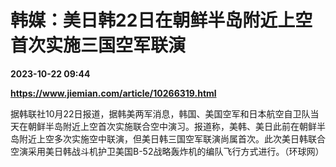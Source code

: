 # 韩媒：美日韩22日在朝鲜半岛附近上空首次实施三国空军联演

**2023-10-22 09:44**

**https://www.jiemian.com/article/10266319.html**

据韩联社10月22日报道，据韩美两军消息，韩国、美国空军和日本航空自卫队当天在朝鲜半岛附近上空首次实施联合空中演习。报道称，美韩、美日此前在朝鲜半岛附近上空多次实施空中联演，但美日韩三国空军联演尚属首次。此次美日韩联合空演采用美日韩战斗机护卫美国B-52战略轰炸机的编队飞行方式进行。（环球网）